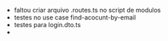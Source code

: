 - faltou criar arquivo .routes.ts no script de modulos
- testes no use case find-acocunt-by-email
- testes para login.dto.ts
- 